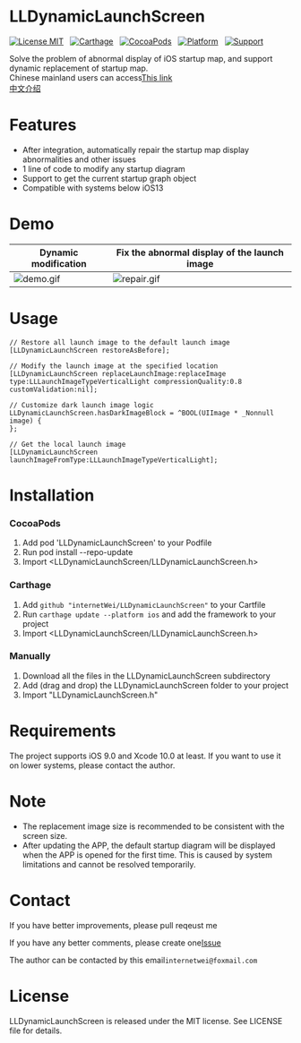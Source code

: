 LLDynamicLaunchScreen
==============
[![License MIT](https://img.shields.io/badge/license-MIT-green.svg?style=flat)](https://github.com/internetWei/llDark/blob/master/LICENSE)&nbsp;&nbsp; [![Carthage](https://img.shields.io/badge/Carthage-compatible-blue)](https://github.com/Carthage/Carthage)&nbsp; &nbsp;[![CocoaPods](https://img.shields.io/badge/pod-0.2.0-blue)](http://cocoapods.org/pods/LLDark)&nbsp;&nbsp; [![Platform](https://img.shields.io/badge/platform-ios-lightgrey)](https://www.apple.com/nl/ios)&nbsp;&nbsp; [![Support](https://img.shields.io/badge/support-iOS%209%2B-blue)](https://www.apple.com/nl/ios)

Solve the problem of abnormal display of iOS startup map, and support dynamic replacement of startup map.<br>
Chinese mainland users can access[This link](https://gitee.com/internetWei/lldynamic-launch-screen)<br>
[中文介绍](https://github.com/internetWei/LLDynamicLaunchScreen/blob/master/README_CN.md)

Features
==============
- After integration, automatically repair the startup map display abnormalities and other issues
- 1 line of code to modify any startup diagram
- Support to get the current startup graph object
- Compatible with systems below iOS13

Demo
==============
| Dynamic modification  | Fix the abnormal display of the launch image |
| ------------- | ------------- |
| ![demo.gif](https://github.com/internetWei/LLDynamicLaunchScreen/blob/master/Resources/demo.gif)  | ![repair.gif](https://github.com/internetWei/LLDynamicLaunchScreen/blob/master/Resources/Repair.gif)  |

Usage
==============
```objc
// Restore all launch image to the default launch image
[LLDynamicLaunchScreen restoreAsBefore];

// Modify the launch image at the specified location
[LLDynamicLaunchScreen replaceLaunchImage:replaceImage type:LLLaunchImageTypeVerticalLight compressionQuality:0.8 customValidation:nil];

// Customize dark launch image logic
LLDynamicLaunchScreen.hasDarkImageBlock = ^BOOL(UIImage * _Nonnull image) {
};

// Get the local launch image
[LLDynamicLaunchScreen launchImageFromType:LLLaunchImageTypeVerticalLight];
```

Installation
==============
### CocoaPods
1. Add pod 'LLDynamicLaunchScreen' to your Podfile
2. Run pod install --repo-update
3. Import \<LLDynamicLaunchScreen/LLDynamicLaunchScreen.h\>

### Carthage
1. Add `github "internetWei/LLDynamicLaunchScreen"` to your Cartfile
2. Run `carthage update --platform ios` and add the framework to your project
3. Import \<LLDynamicLaunchScreen/LLDynamicLaunchScreen.h\>

### Manually
1. Download all the files in the LLDynamicLaunchScreen subdirectory
2. Add (drag and drop) the LLDynamicLaunchScreen folder to your project
3. Import "LLDynamicLaunchScreen.h"

Requirements
==============
The project supports iOS 9.0 and Xcode 10.0 at least. If you want to use it on lower systems, please contact the author.

Note
==============
* The replacement image size is recommended to be consistent with the screen size.
* After updating the APP, the default startup diagram will be displayed when the APP is opened for the first time. This is caused by system limitations and cannot be resolved temporarily.

Contact
==============
If you have better improvements, please pull reqeust me

If you have any better comments, please create one[Issue](https://github.com/internetWei/LLDynamicLaunchScreen/issues)

The author can be contacted by this email`internetwei@foxmail.com`

License
==============
LLDynamicLaunchScreen is released under the MIT license. See LICENSE file for details.
